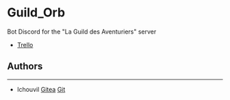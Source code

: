 # Guild_Orb
Bot Discord for the "La Guild des Aventuriers" server
+ [Trello]([https://zone01normandie.org/git/lchouvil](https://trello.com/b/L0VduJcw/guildorb))

## Authors
_______
+ lchouvil [Gitea](https://zone01normandie.org/git/lchouvil) [Git](https://github.com/lchouville)
